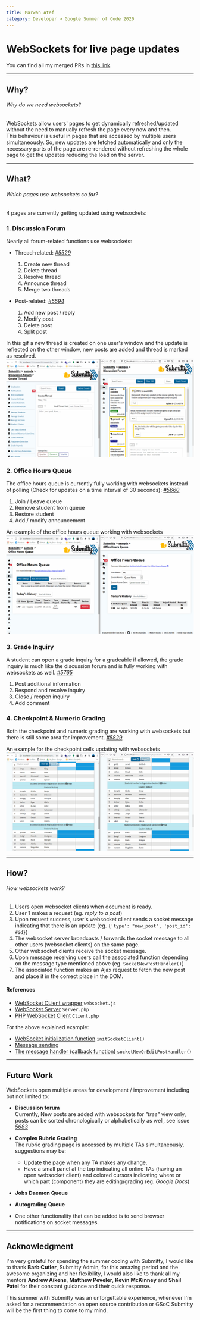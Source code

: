 ```yaml
---
title: Marwan Atef
category: Developer > Google Summer of Code 2020
---
```


# WebSockets for live page updates

You can find all my merged PRs in [this link](https://github.com/Submitty/Submitty/pulls?q=is%3Apr+author%3Amarwanatef2+is%3Amerged).

---
## Why?
###### Why do we need websockets?

WebSockets allow users' pages to get dynamically refreshed/updated without the need to manually refresh the page every now and then.  
This behaviour is useful in pages that are accessed by multiple users simultaneously. So, new updates are fetched automatically and only the necessary parts of the page are re-rendered without refreshing the whole page to get the updates reducing the load on the server.
 
 ---
## What?
###### Which pages use websockets so far?  

4 pages are currently getting updated using websockets:  

### 1. Discussion Forum

Nearly all forum-related functions use websockets:
* Thread-related: *[#5529](https://github.com/Submitty/Submitty/pull/5529)*
    1. Create new thread
    2. Delete thread
    3. Resolve thread
    4. Announce thread
    5. Merge two threads

* Post-related: *[#5594](https://github.com/Submitty/Submitty/pull/5594)*
    1. Add new post / reply
    2. Modify post
    3. Delete post
    4. Split post
    
In this gif a new thread is created on one user's window and the update is reflected on the other window, new posts are added and thread is marked as resolved.  
![Discussion forum demo](../../../images/MarwanAtef_GSoC/forum.gif)

### 2. Office Hours Queue

The office hours queue is currently fully working with websockets instead of polling (Check for updates on a time interval of 30 seconds): *[#5660](https://github.com/Submitty/Submitty/pull/5660)*
1. Join / Leave queue
2. Remove student from queue
3. Restore student
4. Add / modify announcement

An example of the office hours queue working with websockets  
![Office hours queue demo](../../../images/MarwanAtef_GSoC/OHQ.gif)

### 3. Grade Inquiry

A student can open a grade inquiry for a gradeable if allowed, the grade inquiry is much like the discussion forum and is fully working with websockets as well. *[#5765](https://github.com/Submitty/Submitty/pull/5765)*  
1. Post additional information
2. Respond and resolve inquiry
3. Close / reopen inquiry
4. Add comment


### 4. Checkpoint & Numeric Grading

Both the checkpoint and numeric grading are working with websockets but there is still some area for improvement. *[#5829](https://github.com/Submitty/Submitty/pull/5829)*  

An example for the checkpoint cells updating with websockets  
![Checkpoint grading demo](../../../images/MarwanAtef_GSoC/checkpoint.gif)

---
## How?
###### How websockets work?

1. Users open websocket clients when document is ready.
2. User 1 makes a request (eg. *reply to a post*)
3. Upon request success, user's websocket client sends a socket message indicating that there is an update (eg. `{'type': "new_post", 'post_id': #id}`)
4. The websocket server broadcasts / forwards the socket message to all other users (websocket clients) on the same page.
5. Other websocket clients receive the socket message.
6. Upon message receiving users call the associated function depending on the message type mentioned above (eg. `SocketNewPostHandler()`)
7. The associated function makes an Ajax request to fetch the new post and place it in the correct place in the DOM.

#### References

* [WebSocket CLient wrapper](https://github.com/Submitty/Submitty/blob/master/site/public/js/websocket.js) `websocket.js`
* [WebSocket Server](https://github.com/Submitty/Submitty/blob/master/site/app/libraries/socket/Server.php) `Server.php`
* [PHP WebSocket Client](https://github.com/Submitty/Submitty/blob/master/site/app/libraries/socket/Client.php) `Client.php`

For the above explained example:
* [WebSocket initialization function](https://github.com/Submitty/Submitty/blob/master/site/public/js/forum.js#L587-L638) `initSocketClient()`
* [Message sending](https://github.com/Submitty/Submitty/blob/master/site/public/js/forum.js#L203)
* [The message handler (callback function) ](https://github.com/Submitty/Submitty/blob/master/site/public/js/forum.js#L241-L295) `socketNewOrEditPostHandler()`

---
## Future Work

WebSockets open multiple areas for development / improvement including but not limited to:
* **Discussion forum**  
Currently, New posts are added with websockets for *"tree"* view only, posts can be sorted chronologically or alphabetically as well, see issue [*5683*](https://github.com/Submitty/Submitty/issues/5683)

* **Complex Rubric Grading**  
The rubric grading page is accessed by multiple TAs simultaneously, suggestions may be:
    * Update the page when any TA makes any change.
    * Have a small panel at the top indicating all online TAs (having an open websocket client) and colored cursors indicating where or which part (component) they are editing/grading (eg. *Google Docs*)
    
* **Jobs Daemon Queue**

* **Autograding Queue**

* One other functionality that can be added is to send browser notifications on socket messages.

---
## Acknowledgment

I'm very grateful for spending the summer coding with Submitty, I would like to thank **Barb Cutler**, Submitty Admin, for this amazing period and the awesome organizing and her flexibility, I would also like to thank all my mentors **Andrew Aikens**, **Matthew Peveler**, **Kevin McKinney** and **Shail Patel** for their constant guidance and their quick response.  

This summer with Submitty was an unforgettable experience, whenever I'm asked for a recommendation on open source contribution or GSoC Submitty will be the first thing to come to my mind.
